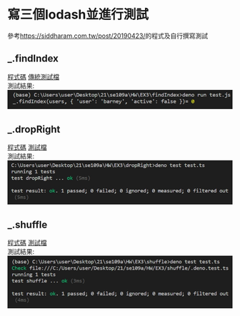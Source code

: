 
# 寫三個lodash並進行測試
參考<https://siddharam.com.tw/post/20190423/>的程式及自行撰寫測試<br>
## _.findIndex
[程式碼](findIndex/findIndex.js)
[傳統測試檔](findIndex/test.js)<br>
測試結果:<br>
![](photo/findIndex.jpg)
## _.dropRight
[程式碼](dropRight/dropRight.ts)
[測試檔](dropRight/test.ts)<br>
測試結果:<br>
![](photo/dropRight.jpg)
## _.shuffle
[程式碼](shuffle/shuffle.ts)
[測試檔](shuffle/test.ts)<br>
測試結果:<br>
![](photo/shuffle.jpg)
